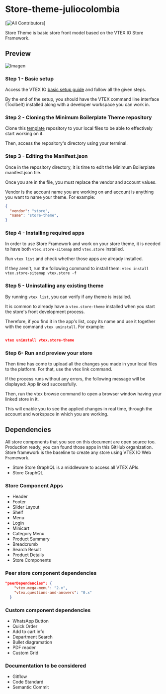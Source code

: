 # Store-theme-juliocolombia

[![All Contributors](https://img.shields.io/badge/all_contributors-1-orange.svg?style=flat-square)]

<Julio Colombia> Store Theme is basic store front model based on the VTEX IO Store Framework.
## Preview
![Imagen](https://user-images.githubusercontent.com/90701896/220200047-37b13441-a14d-4655-9418-60a7cbb16f53.png)

### Step 1 - Basic setup

Access the VTEX IO [basic setup guide](https://vtex.io/docs/getting-started/build-stores-with-store-framework/1) and follow all the given steps.

By the end of the setup, you should have the VTEX command line interface (Toolbelt) installed along with a developer workspace you can work in.

### Step 2 - Cloning the Minimum Boilerplate Theme repository

Clone this [template](https://help.github.com/en/github/creating-cloning-and-archiving-repositories/cloning-a-repository) repository to your local files to be able to effectively start working on it.

Then, access the repository's directory using your terminal.

### Step 3 - Editing the Manifest.json

Once in the repository directory, it is time to edit the Minimum Boilerplate manifest.json file.

Once you are in the file, you must replace the vendor and account values. 

Vendor is the account name you are working on and account is anything you want to name your theme. For example:

```json
{
  "vendor": "store",
  "name": "store-theme",
}
```
### Step 4 - Installing required apps

In order to use Store Framework and work on your store theme, it is needed to have both `vtex.store-sitemap` and `vtex.store` installed.

Run  `vtex list`  and check whether those apps are already installed.

If they aren't, run the following command to install them: `vtex install vtex.store-sitemap vtex.store -f`

### Step 5 - Uninstalling any existing theme

By running `vtex list`,  you can verify if any theme is installed.

It is common to already have a `vtex.store-theme`  installed when you start the store's front development process.

Therefore, if you find it in the app's list, copy its name and use it together with the command `vtex uninstall`. For example:

```json

vtex uninstall vtex.store-theme
```
### Step 6- Run and preview your store
Then time has come to upload all the changes you made in your local files to the platform. For that, use the vtex link command.

If the process runs without any errors, the following message will be displayed: App linked successfully. 

Then, run the vtex browse command to open a browser window having your linked store in it.

This will enable you to see the applied changes in real time, through the account and workspace in which you are working.

## Dependencies
All store components that you see on this document are open source too. Production ready, you can found those apps in this GitHub organization.
Store framework is the baseline to create any store using VTEX IO Web Framework.
- Store
Store GraphQL is a middleware to access all VTEX APIs.
- Store GraphQL

### Store Component Apps
- Header
- Footer
- Slider Layout
- Shelf
- Menu
- Login
- Minicart
- Category Menu
- Product Summary
- Breadcrumb
- Search Result
- Product Details
- Store Components

### Peer store component dependencies
```json
"peerDependencies": {
    "vtex.mega-menu": "2.x",
    "vtex.questions-and-answers": "0.x"
  }
```

### Custom component dependencies

  - WhatsApp Button
  - Quick Order
  - Add to cart info
  - Department Search
  - Bullet diagramation
  - PDF reader
  - Custom Grid

### Documentation to be considered
- Gitflow
- Code Standard
- Semantic Commit